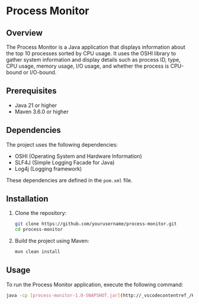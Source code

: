 # Process Monitor

## Overview

The Process Monitor is a Java application that displays information about the top 10 processes sorted by CPU usage. It uses the OSHI library to gather system information and display details such as process ID, type, CPU usage, memory usage, I/O usage, and whether the process is CPU-bound or I/O-bound.

## Prerequisites

- Java 21 or higher
- Maven 3.6.0 or higher

## Dependencies

The project uses the following dependencies:

- OSHI (Operating System and Hardware Information)
- SLF4J (Simple Logging Facade for Java)
- Log4j (Logging framework)

These dependencies are defined in the `pom.xml` file.

## Installation

1. Clone the repository:
    ```sh
    git clone https://github.com/yourusername/process-monitor.git
    cd process-monitor
    ```

2. Build the project using Maven:
    ```sh
    mvn clean install
    ```

## Usage

To run the Process Monitor application, execute the following command:

```sh
java -cp [process-monitor-1.0-SNAPSHOT.jar](http://_vscodecontentref_/6) com.example.Main
